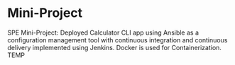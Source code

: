 # Mini-Project
SPE Mini-Project: Deployed Calculator CLI app using Ansible as a configuration management tool with continuous integration and continuous delivery implemented using Jenkins. Docker is used for Containerization.
TEMP
